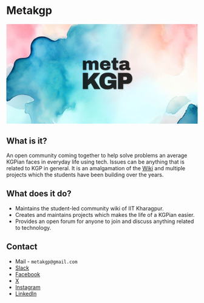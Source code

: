 # Metakgp

![metakgp-wall](./wall.png)

## What is it?

An open community coming together to help solve problems an average KGPian faces in everyday life using tech. Issues can be anything that is related to KGP in general. It is an amalgamation of the [Wiki](https://wiki.metakgp.org) and multiple projects which the students have been building over the years.
  
## What does it do? 

- Maintains the student-led community wiki of IIT Kharagpur.
- Creates and maintains projects which makes the life of a KGPian easier.
- Provides an open forum for anyone to join and discuss anything related to technology.


## Contact
- Mail - `metakgp@gmail.com`
- [Slack](https://bit.ly/metakgp-slack)
- [Facebook](https://www.facebook.com/metakgp)
- [X](https://twitter.com/metakgp)
- [Instagram](https://www.instagram.com/metakgp_/)
- [LinkedIn](https://www.linkedin.com/company/metakgp-org)